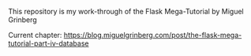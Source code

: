 This repository is my work-through of the Flask Mega-Tutorial by Miguel Grinberg

Current chapter: https://blog.miguelgrinberg.com/post/the-flask-mega-tutorial-part-iv-database